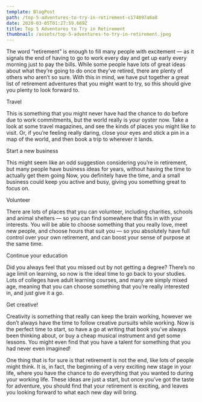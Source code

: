 ```yaml
---
template: BlogPost
path: /top-5-adventures-to-try-in-retirement-c174897a6a8
date: 2020-03-05T01:27:59.669Z
title: Top 5 Adventures to Try in Retirement
thumbnail: /assets/top-5-adventures-to-try-in-retirement.jpeg
---
```

<!--StartFragment-->

The word “retirement” is enough to fill many people with excitement — as it signals the end of having to go to work every day and get up early every morning just to pay the bills. While some people have lots of great ideas about what they’re going to do once they’ve retired, there are plenty of others who aren’t so sure. With this in mind, we have put together a great list of retirement adventures that you might want to try, so this should give you plenty to look forward to.

Travel

This is something that you might never have had the chance to do before due to work commitments, but the world really is your oyster now. Take a look at some travel magazines, and see the kinds of places you might like to visit. Or, if you’re feeling really daring, close your eyes and stick a pin in a map of the world, and then book a trip to wherever it lands.

Start a new business

This might seem like an odd suggestion considering you’re in retirement, but many people have business ideas for years, without having the time to actually get them going Now, you definitely have the time, and a small business could keep you active and busy, giving you something great to focus on.

Volunteer

There are lots of places that you can volunteer, including charities, schools and animal shelters — so you can find somewhere that fits in with your interests. You will be able to choose something that you really love, meet new people, and choose hours that suit you — so you absolutely have full control over your own retirement, and can boost your sense of purpose at the same time.

Continue your education

Did you always feel that you missed out by not getting a degree? There’s no age limit on learning, so now is the ideal time to go back to your studies. Lots of colleges have adult learning courses, and many are simply mixed age, meaning that you can choose something that you’re really interested in, and just give it a go.

Get creative!

Creativity is something that really can keep the brain working, however we don’t always have the time to follow creative pursuits while working. Now is the perfect time to start, so have a go at writing that book you’ve always been thinking about, or buy a cheap musical instrument and get some lessons. You might even find that you have a talent for something that you had never even imagined!

One thing that is for sure is that retirement is not the end, like lots of people might think. It is, in fact, the beginning of a very exciting new stage in your life, where you have the chance to do everything that you wanted to during your working life. These ideas are just a start, but once you’ve got the taste for adventure, you should find that your retirement is exciting, and leaves you looking forward to what each new day will bring.

<!--EndFragment-->
